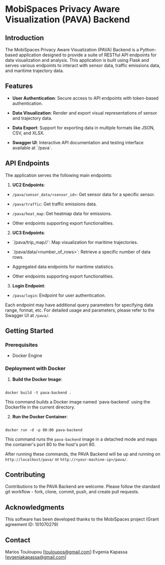 
# MobiSpaces Privacy Aware Visualization (PAVA) Backend

  

## Introduction

 The MobiSpaces Privacy Aware Visualization (PAVA) Backend is a Python-based application designed to provide a suite of RESTful API endpoints for data visualization and analysis. This application is built using Flask and serves various endpoints to interact with sensor data, traffic emissions data, and maritime trajectory data.

## Features

-  **User Authentication**: Secure access to API endpoints with token-based authentication.

-  **Data Visualization**: Render and export visual representations of sensor and trajectory data.

-  **Data Export**: Support for exporting data in multiple formats like JSON, CSV, and XLSX.

-  **Swagger UI**: Interactive API documentation and testing interface available at \`/pava\`.

  ## API Endpoints

The application serves the following main endpoints:

1.  **UC2 Endpoints**:

-  `/pava/sensor_data/<sensor_id>`: Get sensor data for a specific sensor.

-  `/pava/traffic`: Get traffic emissions data.

-  `/pava/heat_map`: Get heatmap data for emissions.

- Other endpoints supporting export functionalities.
  
2.  **UC3 Endpoints**:

-  \`/pava/trip_map/<zoom>/<markers>\`: Map visualization for maritime trajectories.

-  \`/pava/data/<number_of_rows>\`: Retrieve a specific number of data rows.

- Aggregated data endpoints for maritime statistics.

- Other endpoints supporting export functionalities.

3.  **Login Endpoint**:

-  `/pava/login`: Endpoint for user authentication.

  Each endpoint may have additional query parameters for specifying data range, format, etc. For detailed usage and parameters, please refer to the Swagger UI at `/pava/`.
  
## Getting Started

### Prerequisites
- Docker Engine
 
### Deployment with Docker

  1.  **Build the Docker Image**:

```shell

docker build -t pava-backend .
```

This command builds a Docker image named \`pava-backend\` using the Dockerfile in the current directory.

2.  **Run the Docker Container**:

```shell

docker run -d -p 80:80 pava-backend

```

This command runs the `pava-backend` image in a detached mode and maps the container's port 80 to the host's port 80.

After running these commands, the PAVA Backend will be up and running on `http://localhost/pava/` or `http://<your-machine-ip>/pava/`.

 ## Contributing

 Contributions to the PAVA Backend are welcome. Please follow the standard git workflow - fork, clone, commit, push, and create pull requests.

## Acknowledgments

This software has been developed thanks to the MobiSpaces project (Grant agreement ID: 101070279)

## Contact

  Marios Touloupou [touloupos@gmail.com]
Evgenia Kapassa [evgeniakapassa@gmail.com]
